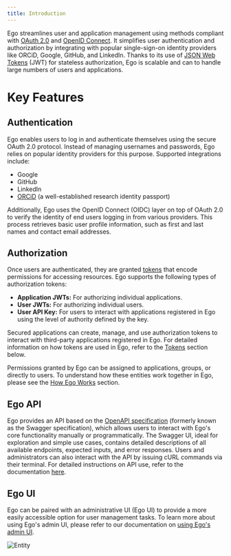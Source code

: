 ```yaml
---
title: Introduction
---
```


Ego streamlines user and application management using methods compliant with <a href="https://oauth.net/2/" target="_blank" rel="noopener noreferrer">OAuth 2.0</a> and <a href="https://auth0.com/docs/protocols/openid-connect-protocol" target="_blank" rel="noopener noreferrer">OpenID Connect</a>. It simplifies user authentication and authorization by integrating with popular single-sign-on identity providers like ORCiD, Google, GitHub, and LinkedIn. Thanks to its use of <a href="https://jwt.io/introduction" target="_blank" rel="noopener noreferrer">JSON Web Tokens</a> (JWT) for stateless authorization, Ego is scalable and can to handle large numbers of users and applications.

# Key Features

## Authentication

Ego enables users to log in and authenticate themselves using the secure OAuth 2.0 protocol. Instead of managing usernames and passwords, Ego relies on popular identity providers for this purpose. Supported integrations include:

- Google
- GitHub
- LinkedIn
- <a href="https://orcid.org/" target="_blank" rel="noopener noreferrer">ORCiD</a> (a well-established research identity passport)

Additionally, Ego uses the OpenID Connect (OIDC) layer on top of OAuth 2.0 to verify the identity of end users logging in from various providers. This process retrieves basic user profile information, such as first and last names and contact email addresses.

## Authorization

Once users are authenticated, they are granted <a href="/documentation/ego/technical/#ego-tokens" target="_blank" rel="noopener noreferrer">tokens</a> that encode permissions for accessing resources. Ego supports the following types of authorization tokens:

- **Application JWTs:** For authorizing individual applications.
- **User JWTs:** For authorizing individual users.
- **User API Key:** For users to interact with applications registered in Ego using the level of authority defined by the key.

Secured applications can create, manage, and use authorization tokens to interact with third-party applications registered in Ego. For detailed information on how tokens are used in Ego, refer to the <a href="/documentation/ego/technical/#ego-tokens" target="_blank" rel="noopener noreferrer">Tokens</a> section below.

Permissions granted by Ego can be assigned to applications, groups, or directly to users. To understand how these entities work together in Ego, please see the <a href="/documentation/ego/technical/" target="_blank" rel="noopener noreferrer">How Ego Works</a> section.

## Ego API

Ego provides an API based on the <a href="https://swagger.io/specification/" target="_blank" rel="noopener noreferrer">OpenAPI specification</a> (formerly known as the Swagger specification), which allows users to interact with Ego's core functionality manually or programmatically. The Swagger UI, ideal for exploration and simple use cases, contains detailed descriptions of all available endpoints, expected inputs, and error responses. Users and administrators can also interact with the API by issuing cURL commands via their terminal. For detailed instructions on API use, refer to the documentation <a href="/documentation/ego/user-guide/api/" target="_blank" rel="noopener noreferrer">here</a>.

## Ego UI

Ego can be paired with an administrative UI (Ego UI) to provide a more easily accessible option for user management tasks. To learn more about using Ego's admin UI, please refer to our documentation on <a href="/documentation/ego/user-guide/admin-ui/" target="_blank" rel="noopener noreferrer">using Ego's admin UI</a>.

![Entity](/assets/users.png 'Users')
